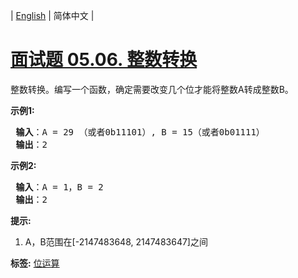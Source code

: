 | [English](README_EN.md) | 简体中文 |

# [面试题 05.06. 整数转换](https://leetcode.cn/problems/convert-integer-lcci)
<p>整数转换。编写一个函数，确定需要改变几个位才能将整数A转成整数B。</p>

<p> <strong>示例1:</strong></p>

<pre>
<strong> 输入</strong>：A = 29 （或者0b11101）, B = 15（或者0b01111）
<strong> 输出</strong>：2
</pre>

<p> <strong>示例2:</strong></p>

<pre>
<strong> 输入</strong>：A = 1，B = 2
<strong> 输出</strong>：2
</pre>

<p> <strong>提示:</strong></p>

<ol>
<li>A，B范围在[-2147483648, 2147483647]之间</li>
</ol>

**标签:**  [位运算](https://leetcode.cn/tag/bit-manipulation) 